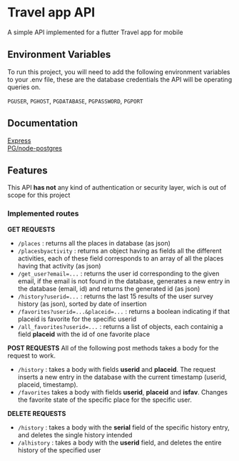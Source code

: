 
# Travel app API

A simple API implemented for a flutter Travel app for mobile


## Environment Variables

To run this project, you will need to add the following environment variables to your .env file, these are the database credentials the API will be operating queries on.

`PGUSER`,
`PGHOST`,
`PGDATABASE`,
`PGPASSWORD`,
`PGPORT`


## Documentation

[Express](https://expressjs.com)\
[PG/node-postgres](https://node-postgres.com)



## Features
This API **has not** any kind of authentication or security layer, wich is out of scope for this project

### Implemented routes

**GET REQUESTS**

- `/places` : returns all the places in database (as json)
- `/placesbyactivity` : returns an object having as fields all the different activities, each of these field corresponds to an array of all the places having that activity (as json)
- `/get_user?email=...` : returns the user id corresponding to the given email, if the email is not found in the database, generates a new entry in the database (email, id) and returns the generated id (as json)
- `/history?userid=...` : returns the last 15 results of the user survey history (as json), sorted by date of insertion
- `/favorites?userid=...&placeid=...` : returns a boolean indicating if that placeid is favorite for the specific userid
- `/all_favorites?userid=...` : returns a list of objects, each containig a field **placeid** with the id of one favorite place

**POST REQUESTS**
All of the following post methods takes a body for the request to work.
- `/history` : takes a body with fields **userid** and **placeid**. The request inserts a new entry in the database with the current timestamp (userid, placeid, timestamp).
- `/favorites`  takes a body with fields **userid**, **placeid** and **isfav**. Changes the favorite state of the specific place for the specific user.

**DELETE REQUESTS**
- `/history` : takes a body with the **serial** field of the specific history entry, and deletes the single history intended
- `/alhistory` : takes a body with the **userid** field, and deletes the entire history of the specified user
